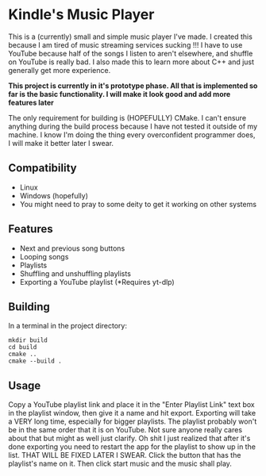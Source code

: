# Kindle's Music Player

This is a (currently) small and simple music player I've made. I created this because I am tired of music streaming services sucking !!! I have to use YouTube because half of the songs I listen to aren't elsewhere, and shuffle on YouTube is really bad. I also made this to learn more about C++ and just generally get more experience.

**This project is currently in it's prototype phase. All that is implemented so far is the basic functionality. I will make it look good and add more features later**

The only requirement for building is (HOPEFULLY) CMake. I can't ensure anything during the build process because I have not tested it outside of my machine. I know I'm doing the thing every overconfident programmer does, I will make it better later I swear.

## Compatibility
- Linux
- Windows (hopefully)
- You might need to pray to some deity to get it working on other systems

## Features
- Next and previous song buttons
- Looping songs
- Playlists
- Shuffling and unshuffling playlists
- Exporting a YouTube playlist (*Requires yt-dlp)

## Building
In a terminal in the project directory:
```
mkdir build
cd build
cmake ..
cmake --build .
```

## Usage
Copy a YouTube playlist link and place it in the "Enter Playlist Link" text box in the playlist window, then give it a name and hit export. Exporting will take a VERY long time, especially for bigger playlists. The playlist probably won't be in the same order that it is on YouTube. Not sure anyone really cares about that but might as well just clarify. Oh shit I just realized that after it's done exporting you need to restart the app for the playlist to show up in the list. THAT WILL BE FIXED LATER I SWEAR. Click the button that has the playlist's name on it. Then click start music and the music shall play. 
